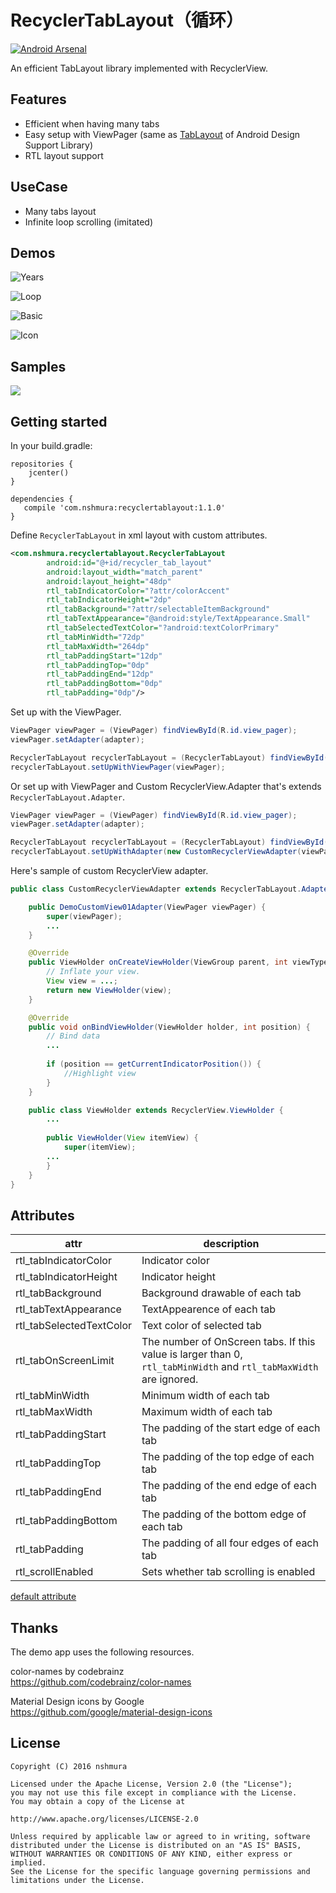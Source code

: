 # RecyclerTabLayout（循环）
[![Android Arsenal](https://img.shields.io/badge/Android%20Arsenal-RecyclerTabLayout-green.svg?style=flat)](https://android-arsenal.com/details/1/2220)

An efficient TabLayout library implemented with RecyclerView.

## Features
- Efficient when having many tabs
- Easy setup with ViewPager (same as [TabLayout](http://developer.android.com/intl/ja/reference/android/support/design/widget/TabLayout.html) of Android Design Support Library)
- RTL layout support

## UseCase
- Many tabs layout
- Infinite loop scrolling (imitated)


## Demos
![Years](art/years.gif)

![Loop](art/loop.gif)

![Basic](art/basic.gif)

![Icon](art/icon.gif)


## Samples
<a href="https://play.google.com/store/apps/details?id=com.nshmura.recyclertablayout.demo"><img src="art/googleplay.png"/></a>

## Getting started
In your build.gradle:

```
repositories {
    jcenter()
}

dependencies {
   compile 'com.nshmura:recyclertablayout:1.1.0'
}
```

Define `RecyclerTabLayout` in xml layout with custom attributes.
```xml
<com.nshmura.recyclertablayout.RecyclerTabLayout
        android:id="@+id/recycler_tab_layout"
        android:layout_width="match_parent"
        android:layout_height="48dp"
        rtl_tabIndicatorColor="?attr/colorAccent"
        rtl_tabIndicatorHeight="2dp"
        rtl_tabBackground="?attr/selectableItemBackground"
        rtl_tabTextAppearance="@android:style/TextAppearance.Small"
        rtl_tabSelectedTextColor="?android:textColorPrimary"
        rtl_tabMinWidth="72dp"
        rtl_tabMaxWidth="264dp"
        rtl_tabPaddingStart="12dp"
        rtl_tabPaddingTop="0dp"
        rtl_tabPaddingEnd="12dp"
        rtl_tabPaddingBottom="0dp"
        rtl_tabPadding="0dp"/>
```

Set up with the ViewPager.
```java
ViewPager viewPager = (ViewPager) findViewById(R.id.view_pager);
viewPager.setAdapter(adapter);

RecyclerTabLayout recyclerTabLayout = (RecyclerTabLayout) findViewById(R.id.recycler_tab_layout);
recyclerTabLayout.setUpWithViewPager(viewPager);
```

Or set up with ViewPager and Custom RecyclerView.Adapter that's extends `RecyclerTabLayout.Adapter`.
```java
ViewPager viewPager = (ViewPager) findViewById(R.id.view_pager);
viewPager.setAdapter(adapter);

RecyclerTabLayout recyclerTabLayout = (RecyclerTabLayout) findViewById(R.id.recycler_tab_layout);
recyclerTabLayout.setUpWithAdapter(new CustomRecyclerViewAdapter(viewPager));
```

Here's sample of custom RecyclerView adapter.
```java
public class CustomRecyclerViewAdapter extends RecyclerTabLayout.Adapter<CustomRecyclerViewAdapter.ViewHolder> {

    public DemoCustomView01Adapter(ViewPager viewPager) {
        super(viewPager);
        ...
    }

    @Override
    public ViewHolder onCreateViewHolder(ViewGroup parent, int viewType) {
        // Inflate your view.
        View view = ...;
        return new ViewHolder(view);
    }

    @Override
    public void onBindViewHolder(ViewHolder holder, int position) {
        // Bind data
        ...
        
        if (position == getCurrentIndicatorPosition()) {
            //Highlight view
        }
    }

    public class ViewHolder extends RecyclerView.ViewHolder {
        ...
        
        public ViewHolder(View itemView) {
            super(itemView);
        ...
        }
    }
}
```


## Attributes
| attr  | description |
| ------------- | ------------- |
| rtl_tabIndicatorColor    | Indicator color |
| rtl_tabIndicatorHeight   | Indicator height | 
| rtl_tabBackground        | Background drawable of each tab |
| rtl_tabTextAppearance    | TextAppearence of each tab |
| rtl_tabSelectedTextColor | Text color of selected tab |
| rtl_tabOnScreenLimit     | The number of OnScreen tabs. If this value is larger than 0, `rtl_tabMinWidth` and `rtl_tabMaxWidth` are ignored. |
| rtl_tabMinWidth          | Minimum width of each tab |
| rtl_tabMaxWidth          | Maximum width of each tab |
| rtl_tabPaddingStart      | The padding of the start edge of each tab |
| rtl_tabPaddingTop        | The padding of the top edge of each tab  |
| rtl_tabPaddingEnd        | The padding of the end edge of each tab  |
| rtl_tabPaddingBottom     | The padding of the bottom edge of each tab |
| rtl_tabPadding           | The padding of all four edges of each tab |
| rtl_scrollEnabled        | Sets whether tab scrolling is enabled |

[default attribute](library/src/main/res/values/styles.xml)


## Thanks
The demo app uses the following resources.

color-names by codebrainz<br/>
https://github.com/codebrainz/color-names

Material Design icons by Google<br/>
https://github.com/google/material-design-icons

## License
```
Copyright (C) 2016 nshmura

Licensed under the Apache License, Version 2.0 (the "License");
you may not use this file except in compliance with the License.
You may obtain a copy of the License at

http://www.apache.org/licenses/LICENSE-2.0

Unless required by applicable law or agreed to in writing, software
distributed under the License is distributed on an "AS IS" BASIS,
WITHOUT WARRANTIES OR CONDITIONS OF ANY KIND, either express or implied.
See the License for the specific language governing permissions and
limitations under the License.
```
